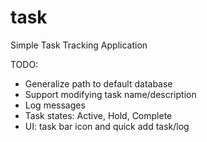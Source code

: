 task
====

Simple Task Tracking Application

TODO:
 - Generalize path to default database
 - Support modifying task name/description
 - Log messages
 - Task states: Active, Hold, Complete
 - UI: task bar icon and quick add task/log
